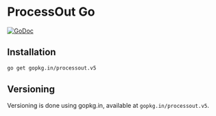 # ProcessOut Go

[![GoDoc](https://godoc.org/gopkg.in/processout.v5?status.svg)](https://godoc.org/gopkg.in/processout.v5)

## Installation

```sh
go get gopkg.in/processout.v5
```

## Versioning

Versioning is done using gopkg.in, available at `gopkg.in/processout.v5`.